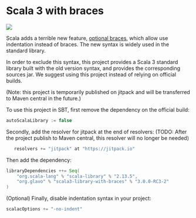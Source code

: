# Scala 3 with braces

[![](https://jitpack.io/v/org.glavo/scala3-library-with-braces.svg)](https://jitpack.io/#org.glavo/scala3-library-with-braces)

Scala adds a terrible new feature, [optional braces](https://dotty.epfl.ch/docs/reference/other-new-features/indentation.html),
which allow use indentation instead of braces. The new syntax is widely used in the standard library.

In order to exclude this syntax, this project provides a Scala 3 standard library built with the old version syntax,
and provides the corresponding sources jar. We suggest using this project instead of relying on official builds.

(Note: this project is temporarily published on jitpack and will be transferred to Maven central in the future.)

To use this project in SBT, first remove the dependency on the official build:

```sbt
autoScalaLibrary := false
```

Secondly, add the resolver for jitpack at the end of resolvers:
(TODO: After the project publish to Maven central, this resolver will no longer be needed)

```sbt
   resolvers += "jitpack" at "https://jitpack.io"
```

Then add the dependency:

```sbt
libraryDependencies ++= Seq(
    "org.scala-lang" % "scala-library" % "2.13.5",
    "org.glavo" % "scala3-library-with-braces" % "3.0.0-RC3-2"
)
```

(Optional) Finally, disable indentation syntax in your project:
```sbt
scalacOptions += "-no-indent"
```
